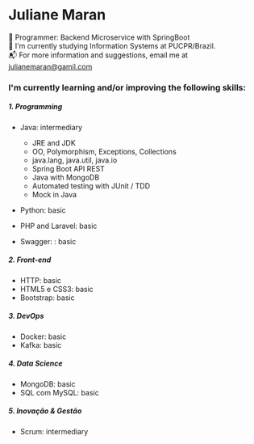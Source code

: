 # Juliane Maran

:office: Programmer: Backend Microservice with SpringBoot   
:school: I'm currently studying Information Systems at PUCPR/Brazil.   
:mailbox_with_mail: For more information and suggestions, email me at julianemaran@gamil.com

### I'm currently learning and/or improving the following skills:

##### 1. Programming  
* Java: intermediary   
  - JRE and JDK   
  - OO, Polymorphism, Exceptions, Collections   
  - java.lang, java.util, java.io  
  - Spring Boot API REST  
  - Java with MongoDB   
  - Automated testing with JUnit / TDD   
  - Mock in Java

* Python: basic
* PHP and Laravel: basic  
* Swagger: : basic  

##### 2. Front-end
* HTTP: basic
* HTML5 e CSS3: basic
* Bootstrap: basic

##### 3. DevOps
* Docker: basic
* Kafka: basic

##### 4. Data Science
* MongoDB: basic
* SQL com MySQL: basic

##### 5. Inovação & Gestão
* Scrum: intermediary
